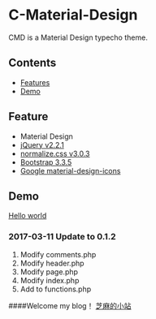 # C-Material-Design

CMD is a Material Design typecho theme.
## Contents
* [Features](#features)
* [Demo](#demo)

## Feature
* Material Design
* [jQuery v2.2.1](http://jquery.com/)
* [normalize.css v3.0.3](https://github.com/necolas/normalize.css)
* [Bootstrap 3.3.5](http://getbootstrap.com)
* [Google material-design-icons](https://material.io/icons)
## Demo

[Hello world](http://sudamod.cn)

### 2017-03-11 Update to 0.1.2

1. Modify comments.php
2. Modify header.php
3. Modify page.php
4. Modify index.php
5. Add to functions.php

####Welcome my blog！
[芝麻的小站](https://ccizm.com)
